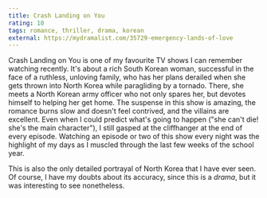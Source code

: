 ```yaml
---
title: Crash Landing on You
rating: 10
tags: romance, thriller, drama, korean
external: https://mydramalist.com/35729-emergency-lands-of-love
---
```


Crash Landing on You is one of my favourite TV shows I can remember watching recently. It's about a
rich South Korean woman, successful in the face of a ruthless, unloving family, who has her plans
derailed when she gets thrown into North Korea while paragliding by a tornado. There, she meets a
North Korean army officer who not only spares her, but devotes himself to helping her get home. The
suspense in this show is amazing, the romance burns slow and doesn't feel contrived, and the
villains are excellent. Even when I could predict what's going to happen ("she can't die! she's the
main character"), I still gasped at the cliffhanger at the end of every episode. Watching an episode
or two of this show every night was the highlight of my days as I muscled through the last few weeks
of the school year.

This is also the only detailed portrayal of North Korea that I have ever seen. Of course, I have my
doubts about its accuracy, since this is a _drama_, but it was interesting to see nonetheless.
